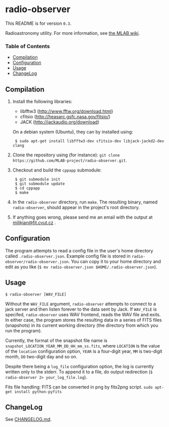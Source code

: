 radio-observer
==============

This README is for version `0.3`.

Radioastronomy utility. For more information, see [the MLAB wiki](http://wiki.mlab.cz/doku.php?id=en:programming_tasks#open-source_meteor_detection_toolkit).

### Table of Contents
* [Compilation](#compilation)
* [Configuration](#configuration)
* [Usage](#usage)
* [ChangeLog](#changelog)


Compilation
-----------

1. Install the following libraries:
      - libfftw3 (http://www.fftw.org/download.html)
      - cfitsio (http://heasarc.gsfc.nasa.gov/fitsio/)
      - JACK (http://jackaudio.org/download)
   
   On a debian system (Ubuntu), they can by installed using:
   
        $ sudo apt-get install libfftw3-dev cfitsio-dev libjack-jackd2-dev clang

2. Clone the repository using (for instance):
   `git clone https://github.com/MLAB-project/radio-observer.git`.
   
3. Checkout and build the `cppapp` submodule:
        
        $ git submodule init
        $ git submodule update
        $ cd cppapp
        $ make

4. In the `radio-observer` directory, run `make`. The resulting binary, named
   `radio-observer`, should appear in the project's root directory.
5. If anything goes wrong, please send me an email with the output at
   milikjan@fit.cvut.cz .


Configuration
-------------

The program attempts to read a config file in the user's home directory called
`.radio-observer.json`. Example config file is stored in
`radio-observer/radio-observer.json`. You can copy it to your home directory
and edit as you like (`$ mv radio-observer.json $HOME/.radio-observer.json`).


Usage
-----

    $ radio-observer [WAV_FILE]

Without the `WAV_FILE` argument, `radio-observer` attempts to connect to a jack
server and then listen forever to the data sent by Jack. If `WAV_FILE` is
specifed, `radio-observer` uses WAV frontend, reads the WAV file and exits.  In
either case, the program stores the resulting data in a series of FITS files
(snapshots) in its current working directory (the directory from which you run
the program).

Currently, the format of the snapshot file name is
`snapshot_LOCATION_YEAR_MM_DD_HH_mm_ss.fits`, where `LOCATION` is the value of
the `location` configuration option, `YEAR` is a four-digit year, `MM` is
two-digit month, `DD` two-digit day and so on.

Despite there being a `log_file` configuration option, the log is currently
written only to the stderr.  To append it to a file, do output redirection (`$
radio-observer 2> your_log_file.log`).

Fits file handling: FITS can be converted in png by fits2png script. 
`sudo apt-get install python-pyfits`

ChangeLog
---------

See [CHANGELOG.md](CHANGELOG.md).


